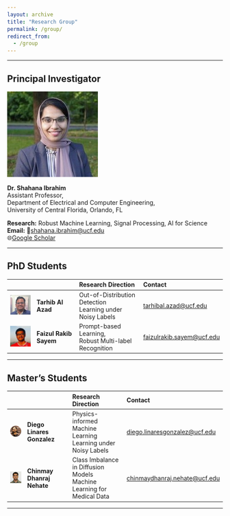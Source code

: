 ```yaml
---
layout: archive
title: "Research Group"
permalink: /group/
redirect_from:
  - /group
---
```





---

## Principal Investigator

![](/images/shahana1.JPG)

**Dr. Shahana Ibrahim**  
Assistant Professor,  
Department of Electrical and Computer Engineering,  
University of Central Florida, Orlando, FL  

**Research:** Robust Machine Learning, Signal Processing, AI for Science  
**Email:** 📧shahana.ibrahim@ucf.edu  
🌐[Google Scholar](https://scholar.google.com/citations?user=2_NYo1AAAAAJ&hl=en)  


---

## PhD Students

|  |  | Research Direction | Contact |
|:--:|:--|:--|:--|
| ![](/images/tarhib2.jpg) | **Tarhib Al Azad** | Out-of-Distribution Detection <br> Learning under Noisy Labels | tarhibal.azad@ucf.edu |
| ![](/images/faizul2.jpg) | **Faizul Rakib Sayem** | Prompt-based Learning, <br> Robust Multi-label Recognition | faizulrakib.sayem@ucf.edu   |
---


## Master’s Students

|  |  | Research Direction | Contact |
|:--:|:--|:--|:--|
| ![](/images/diego2.png) | **Diego Linares Gonzalez** | Physics-informed Machine Learning <br> Learning under Noisy Labels | diego.linaresgonzalez@ucf.edu |
| ![](/images/chinmay2.jpg) | **Chinmay Dhanraj Nehate** | Class Imbalance in Diffusion Models <br> Machine Learning for Medical Data | chinmaydhanraj.nehate@ucf.edu |
---





